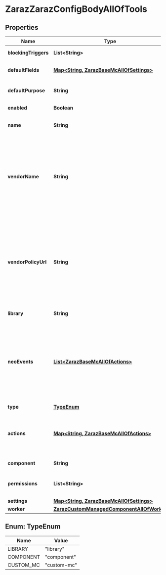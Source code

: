 

# ZarazZarazConfigBodyAllOfTools


## Properties

| Name | Type | Description | Notes |
|------------ | ------------- | ------------- | -------------|
|**blockingTriggers** | **List&lt;String&gt;** | List of blocking trigger IDs |  |
|**defaultFields** | [**Map&lt;String, ZarazBaseMcAllOfSettings&gt;**](ZarazBaseMcAllOfSettings.md) | Default fields for tool&#39;s actions |  |
|**defaultPurpose** | **String** | Default consent purpose ID |  [optional] |
|**enabled** | **Boolean** | Whether tool is enabled |  |
|**name** | **String** | Tool&#39;s name defined by the user |  |
|**vendorName** | **String** | Vendor name for TCF compliant consent modal, required for Custom Managed Components and Custom HTML tool with a defaultPurpose assigned |  [optional] |
|**vendorPolicyUrl** | **String** | Vendor&#39;s Privacy Policy URL for TCF compliant consent modal, required for Custom Managed Components and Custom HTML tool with a defaultPurpose assigned |  [optional] |
|**library** | **String** | Tool&#39;s internal name |  |
|**neoEvents** | [**List&lt;ZarazBaseMcAllOfActions&gt;**](ZarazBaseMcAllOfActions.md) | DEPRECATED - List of actions configured on a tool. Either this or actions field is required. If both are present, actions field will take precedence. |  |
|**type** | [**TypeEnum**](#TypeEnum) |  |  |
|**actions** | [**Map&lt;String, ZarazBaseMcAllOfActions&gt;**](ZarazBaseMcAllOfActions.md) | Actions configured on a tool. Either this or neoEvents field is required. |  [optional] |
|**component** | **String** | Tool&#39;s internal name |  |
|**permissions** | **List&lt;String&gt;** | List of permissions granted to the component |  |
|**settings** | [**Map&lt;String, ZarazBaseMcAllOfSettings&gt;**](ZarazBaseMcAllOfSettings.md) | Tool&#39;s settings |  |
|**worker** | [**ZarazCustomManagedComponentAllOfWorker**](ZarazCustomManagedComponentAllOfWorker.md) |  |  |



## Enum: TypeEnum

| Name | Value |
|---- | -----|
| LIBRARY | &quot;library&quot; |
| COMPONENT | &quot;component&quot; |
| CUSTOM_MC | &quot;custom-mc&quot; |



